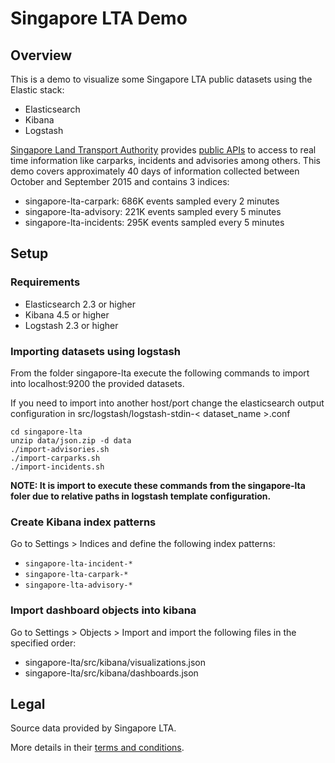# Singapore LTA Demo

## Overview

This is a demo to visualize some Singapore LTA public datasets using the Elastic stack:

- Elasticsearch
- Kibana
- Logstash

[Singapore Land Transport Authority](http://lta.gov.sg) provides [public APIs](http://www.mytransport.sg/content/mytransport/home/dataMall.html) to access to real time information like carparks, incidents and advisories among others. This demo covers approximately 40 days of information collected between October and September 2015 and contains 3 indices:

- singapore-lta-carpark: 686K events sampled every 2 minutes 
- singapore-lta-advisory: 221K events sampled every 5 minutes
- singapore-lta-incidents: 295K events sampled every 5 minutes

## Setup

### Requirements

- Elasticsearch 2.3 or higher
- Kibana 4.5 or higher
- Logstash 2.3 or higher

### Importing datasets using logstash

From the folder singapore-lta execute the following commands to import into localhost:9200 the provided datasets.

If you need to import into another host/port change the elasticsearch output configuration in src/logstash/logstash-stdin-< dataset_name >.conf

```
cd singapore-lta
unzip data/json.zip -d data
./import-advisories.sh
./import-carparks.sh
./import-incidents.sh
```

**NOTE: It is import to execute these commands from the singapore-lta foler due to relative paths in logstash template configuration.**


### Create Kibana index patterns

Go to Settings > Indices and define the following index patterns:

- ``singapore-lta-incident-*``
- ``singapore-lta-carpark-*``
- ``singapore-lta-advisory-*``


### Import dashboard objects into kibana

Go to Settings > Objects > Import and import the following files in the specified order:

- singapore-lta/src/kibana/visualizations.json
- singapore-lta/src/kibana/dashboards.json


## Legal

Source data provided by Singapore LTA.

More details in their [terms and conditions](http://www.mytransport.sg/content/mytransport/home/dataMall/termOfUse.html).
